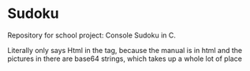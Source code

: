 # Sudoku
Repository for school project: Console Sudoku in C.

Literally only says Html in the tag, because the manual is in html and the pictures in there are base64 strings, which takes up a whole lot of place
